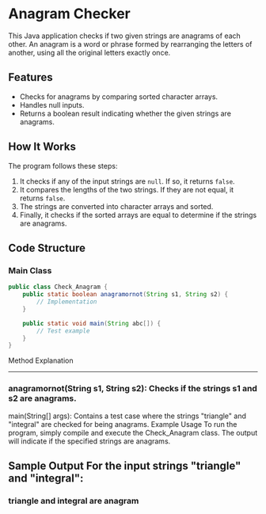 # Anagram Checker

This Java application checks if two given strings are anagrams of each other. An anagram is a word or phrase formed by rearranging the letters of another, using all the original letters exactly once.

## Features

- Checks for anagrams by comparing sorted character arrays.
- Handles null inputs.
- Returns a boolean result indicating whether the given strings are anagrams.

## How It Works

The program follows these steps:
1. It checks if any of the input strings are `null`. If so, it returns `false`.
2. It compares the lengths of the two strings. If they are not equal, it returns `false`.
3. The strings are converted into character arrays and sorted.
4. Finally, it checks if the sorted arrays are equal to determine if the strings are anagrams.

## Code Structure

### Main Class

```java
public class Check_Anagram {
    public static boolean anagramornot(String s1, String s2) {
        // Implementation
    }

    public static void main(String abc[]) {
        // Test example
    }
}

```
Method Explanation

---
### anagramornot(String s1, String s2): Checks if the strings s1 and s2 are anagrams.
main(String[] args): Contains a test case where the strings "triangle" and "integral" are checked for being anagrams.
Example Usage
To run the program, simply compile and execute the Check_Anagram class. The output will indicate if the specified strings are anagrams.
###
Sample Output
For the input strings "triangle" and "integral":
---

### triangle and integral are anagram
